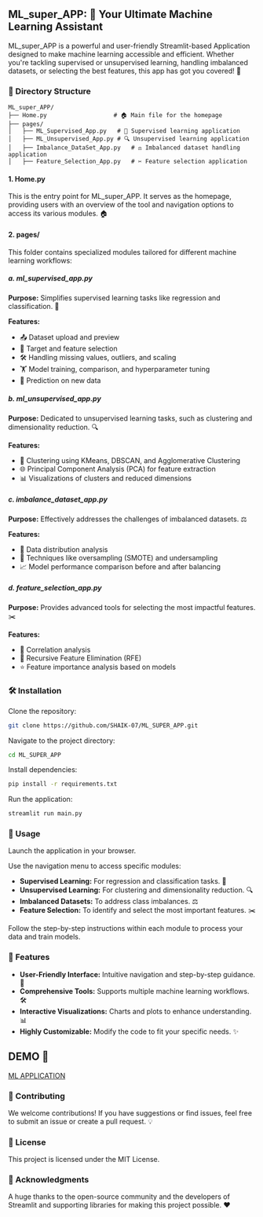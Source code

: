 ## ML_super_APP: 🚀 Your Ultimate Machine Learning Assistant

ML_super_APP is a powerful and user-friendly Streamlit-based Application designed to make machine learning accessible and efficient. Whether you're tackling supervised or unsupervised learning, handling imbalanced datasets, or selecting the best features, this app has got you covered! 🎯

### 📂 Directory Structure

```
ML_super_APP/
├── Home.py                   # 🏠 Main file for the homepage
├── pages/
│   ├── ML_Supervised_App.py   # 🤖 Supervised learning application
│   ├── ML_Unsupervised_App.py # 🔍 Unsupervised learning application
│   ├── Imbalance_DataSet_App.py   # ⚖️ Imbalanced dataset handling application
│   ├── Feature_Selection_App.py   # ✂️ Feature selection application
```

#### 1. Home.py

This is the entry point for ML_super_APP. It serves as the homepage, providing users with an overview of the tool and navigation options to access its various modules. 🏠

#### 2. pages/

This folder contains specialized modules tailored for different machine learning workflows:

##### a. ml_supervised_app.py

**Purpose:** Simplifies supervised learning tasks like regression and classification. 🧠

**Features:**

- 📤 Dataset upload and preview
- 🎯 Target and feature selection
- 🛠️ Handling missing values, outliers, and scaling
- 🏋️ Model training, comparison, and hyperparameter tuning
- 🔮 Prediction on new data

##### b. ml_unsupervised_app.py

**Purpose:** Dedicated to unsupervised learning tasks, such as clustering and dimensionality reduction. 🔍

**Features:**

- 🎨 Clustering using KMeans, DBSCAN, and Agglomerative Clustering
- 🌐 Principal Component Analysis (PCA) for feature extraction
- 📊 Visualizations of clusters and reduced dimensions

##### c. imbalance_dataset_app.py

**Purpose:** Effectively addresses the challenges of imbalanced datasets. ⚖️

**Features:**

- 🔎 Data distribution analysis
- 🔄 Techniques like oversampling (SMOTE) and undersampling
- 📈 Model performance comparison before and after balancing

##### d. feature_selection_app.py

**Purpose:** Provides advanced tools for selecting the most impactful features. ✂️

**Features:**

- 🔗 Correlation analysis
- 🔄 Recursive Feature Elimination (RFE)
- ⭐ Feature importance analysis based on models

### 🛠️ Installation

Clone the repository:

```sh
git clone https://github.com/SHAIK-07/ML_SUPER_APP.git
```

Navigate to the project directory:

```sh
cd ML_SUPER_APP
```

Install dependencies:

```sh
pip install -r requirements.txt
```

Run the application:

```sh
streamlit run main.py
```

### 🚀 Usage

Launch the application in your browser.

Use the navigation menu to access specific modules:

- **Supervised Learning:** For regression and classification tasks. 🤖
- **Unsupervised Learning:** For clustering and dimensionality reduction. 🔍
- **Imbalanced Datasets:** To address class imbalances. ⚖️
- **Feature Selection:** To identify and select the most important features. ✂️

Follow the step-by-step instructions within each module to process your data and train models.

### 🌟 Features

- **User-Friendly Interface:** Intuitive navigation and step-by-step guidance. 🧭
- **Comprehensive Tools:** Supports multiple machine learning workflows. 🛠️
- **Interactive Visualizations:** Charts and plots to enhance understanding. 📊
- **Highly Customizable:** Modify the code to fit your specific needs. ✨

## DEMO 🎥

[ML APPLICATION](https://mlsuperapp-nwx5guce9masdhsycxzchu.streamlit.app/)

### 🤝 Contributing

We welcome contributions! If you have suggestions or find issues, feel free to submit an issue or create a pull request. 💡

### 📜 License

This project is licensed under the MIT License.

### 🙏 Acknowledgments

A huge thanks to the open-source community and the developers of Streamlit and supporting libraries for making this project possible. ❤️
